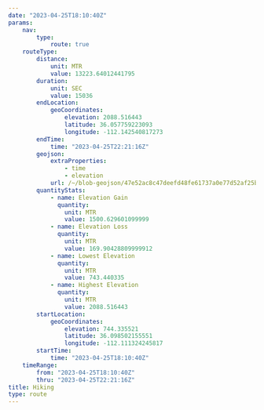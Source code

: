 ```yaml
---
date: "2023-04-25T18:10:40Z"
params:
    nav:
        type:
            route: true
    routeType:
        distance:
            unit: MTR
            value: 13223.64012441795
        duration:
            unit: SEC
            value: 15036
        endLocation:
            geoCoordinates:
                elevation: 2088.516443
                latitude: 36.057759223093
                longitude: -112.142540817273
        endTime:
            time: "2023-04-25T22:21:16Z"
        geojson:
            extraProperties:
                - time
                - elevation
            url: /~/blob-geojson/47e52ac8c47deefd48fe61737a0e77d52af25ba75d0667bdae45cd3f51b20dd4/geojson.json
        quantityStats:
            - name: Elevation Gain
              quantity:
                unit: MTR
                value: 1500.629601099999
            - name: Elevation Loss
              quantity:
                unit: MTR
                value: 169.90428809999912
            - name: Lowest Elevation
              quantity:
                unit: MTR
                value: 743.440335
            - name: Highest Elevation
              quantity:
                unit: MTR
                value: 2088.516443
        startLocation:
            geoCoordinates:
                elevation: 744.335521
                latitude: 36.098502155551
                longitude: -112.111324245817
        startTime:
            time: "2023-04-25T18:10:40Z"
    timeRange:
        from: "2023-04-25T18:10:40Z"
        thru: "2023-04-25T22:21:16Z"
title: Hiking
type: route
---
```

